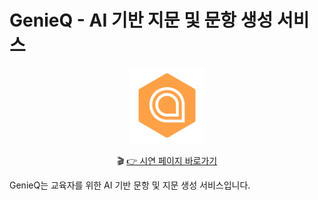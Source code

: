# GenieQ - AI 기반 지문 및 문항 생성 서비스

<p align="center">
  <img src="./images/파비콘.png" width="120" alt="GenieQ 로고"/>
</p>

<p align="center">
  🎬 <a href="http://43.202.6.90/team/genius/kwanghoon">👉 시연 페이지 바로가기</a>
</p>

GenieQ는 교육자를 위한 AI 기반 문항 및 지문 생성 서비스입니다.


